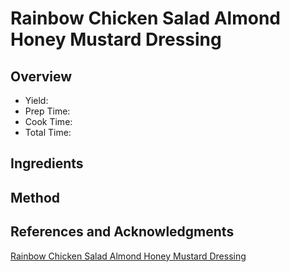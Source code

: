 # Rainbow Chicken Salad Almond Honey Mustard Dressing

## Overview

- Yield:
- Prep Time:
- Cook Time:
- Total Time:

## Ingredients


## Method



## References and Acknowledgments

[Rainbow Chicken Salad Almond Honey Mustard Dressing](http://pinchofyum.com/rainbow-chicken-salad-almond-honey-mustard-dressing)
